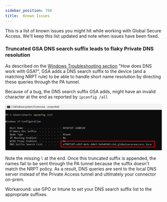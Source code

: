 ```yaml
---
sidebar_position: 700
title:  Known Issues
---
```


This is a list of known issues you might hit while working with Global Secure Access. We'll keep this list updated and note when issues have been fixed.

### Truncated GSA DNS search suffix leads to flaky Private DNS resolution

As described on the [Windows Troubleshooting section](./GlobalSecureAccessClients/WindowsClientTroubleshooting.md) "How does DNS work with GSA?", GSA adds a DNS search suffix to the device (and a matching NRPT rule) to be able to handle short name resolution by directing these queries through the PA tunnel.

Because of a bug, the DNS search suffix GSA adds, might have an invalid character at the end as reported by `ipconfig /all`

![alt text](image.png)

Note the missing `l` at the end. Once this truncated suffix is appended, the names fail to be sent through the PA tunnel because the suffix doesn't match the NRPT policy. As a result, DNS queries are sent to the local DNS server instead of the Private Access tunnel and ultimately your connector on-prem.

Workaround: use GPO or Intune to set your DNS search suffix list to the appropriate suffixes.